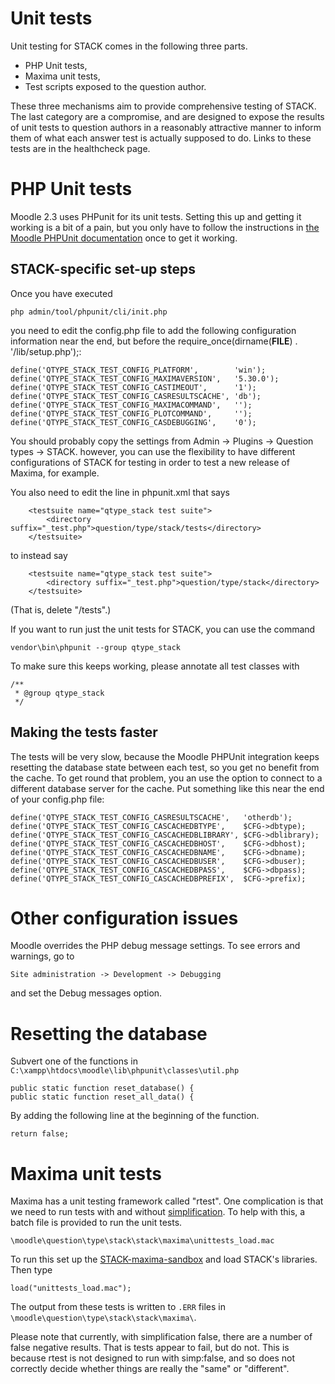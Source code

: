 # Unit tests

Unit testing for STACK comes in the following three parts.

* PHP Unit tests,
* Maxima unit tests,
* Test scripts exposed to the question author.

These three mechanisms aim to provide comprehensive testing of STACK.  The last category are a compromise, and are designed to expose the results of unit tests to question authors in a reasonably attractive manner to inform them of what each answer test is actually supposed to do.  Links to these tests are in the healthcheck page.

# PHP Unit tests

Moodle 2.3 uses PHPunit for its unit tests. Setting this up and getting it working
is a bit of a pain, but you only have to follow the instructions in
[the Moodle PHPUnit documentation](http://docs.moodle.org/dev/PHPUnit) once to get it working.

## STACK-specific set-up steps ##

Once you have executed

    php admin/tool/phpunit/cli/init.php

you need to edit the config.php file to add the following configuration
information near the end, but before the require_once(dirname(__FILE__) . '/lib/setup.php');:

    define('QTYPE_STACK_TEST_CONFIG_PLATFORM',        'win');
    define('QTYPE_STACK_TEST_CONFIG_MAXIMAVERSION',   '5.30.0');
    define('QTYPE_STACK_TEST_CONFIG_CASTIMEOUT',      '1');
    define('QTYPE_STACK_TEST_CONFIG_CASRESULTSCACHE', 'db');
    define('QTYPE_STACK_TEST_CONFIG_MAXIMACOMMAND',   '');
    define('QTYPE_STACK_TEST_CONFIG_PLOTCOMMAND',     '');
    define('QTYPE_STACK_TEST_CONFIG_CASDEBUGGING',    '0');

You should probably copy the settings from Admin -> Plugins -> Question types -> STACK.
however, you can use the flexibility to have different configurations of STACK
for testing in order to test a new release of Maxima, for example.

You also need to edit the line in phpunit.xml that says

        <testsuite name="qtype_stack test suite">
            <directory suffix="_test.php">question/type/stack/tests</directory>
        </testsuite>

to instead say

        <testsuite name="qtype_stack test suite">
            <directory suffix="_test.php">question/type/stack</directory>
        </testsuite>

(That is, delete "/tests".)

If you want to run just the unit tests for STACK, you can use the command

    vendor\bin\phpunit --group qtype_stack

To make sure this keeps working, please annotate all test classes with

    /**
     * @group qtype_stack
     */

## Making the tests faster ##

The tests will be very slow, because the Moodle PHPUnit integration keeps resetting
the database state between each test, so you get no benefit from the cache. To
get round that problem, you an use the option to connect to a different database
server for the cache. Put something like this near the end of your config.php file:

    define('QTYPE_STACK_TEST_CONFIG_CASRESULTSCACHE',   'otherdb');
    define('QTYPE_STACK_TEST_CONFIG_CASCACHEDBTYPE',    $CFG->dbtype);
    define('QTYPE_STACK_TEST_CONFIG_CASCACHEDBLIBRARY', $CFG->dblibrary);
    define('QTYPE_STACK_TEST_CONFIG_CASCACHEDBHOST',    $CFG->dbhost);
    define('QTYPE_STACK_TEST_CONFIG_CASCACHEDBNAME',    $CFG->dbname);
    define('QTYPE_STACK_TEST_CONFIG_CASCACHEDBUSER',    $CFG->dbuser);
    define('QTYPE_STACK_TEST_CONFIG_CASCACHEDBPASS',    $CFG->dbpass);
    define('QTYPE_STACK_TEST_CONFIG_CASCACHEDBPREFIX',  $CFG->prefix);

# Other configuration issues

Moodle overrides the PHP debug message settings.  To see errors and warnings, go to

    Site administration -> Development -> Debugging

and set the Debug messages option.

# Resetting the database

Subvert one of the functions in `C:\xampp\htdocs\moodle\lib\phpunit\classes\util.php` 

    public static function reset_database() {
    public static function reset_all_data() {

By adding the following line at the beginning of the function.

    return false;

# Maxima unit tests

Maxima has a unit testing framework called "rtest".  One complication is that we need to run tests with and without [simplification](../CAS/Simplification.md).  To help with this, a batch file is provided to run the unit tests.

    \moodle\question\type\stack\stack\maxima\unittests_load.mac
    
To run this set up the [STACK-maxima-sandbox](../CAS/STACK-Maxima_sandbox.md) and load STACK's libraries.  Then type

    load("unittests_load.mac");

The output from these tests is written to `.ERR` files in `\moodle\question\type\stack\stack\maxima\`.
    
Please note that currently, with simplification false, there are a number of false negative results.  That is tests appear to fail, but do not.  This is because rtest is not designed to run with simp:false, and so does not correctly decide whether things are really the "same" or "different".
